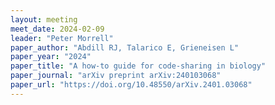 ```yaml
---
layout: meeting
meet_date: 2024-02-09
leader: "Peter Morrell"
paper_author: "Abdill RJ, Talarico E, Grieneisen L"
paper_year: "2024"
paper_title: "A how-to guide for code-sharing in biology"
paper_journal: "arXiv preprint arXiv:240103068"
paper_url: "https://doi.org/10.48550/arXiv.2401.03068"
---
```


